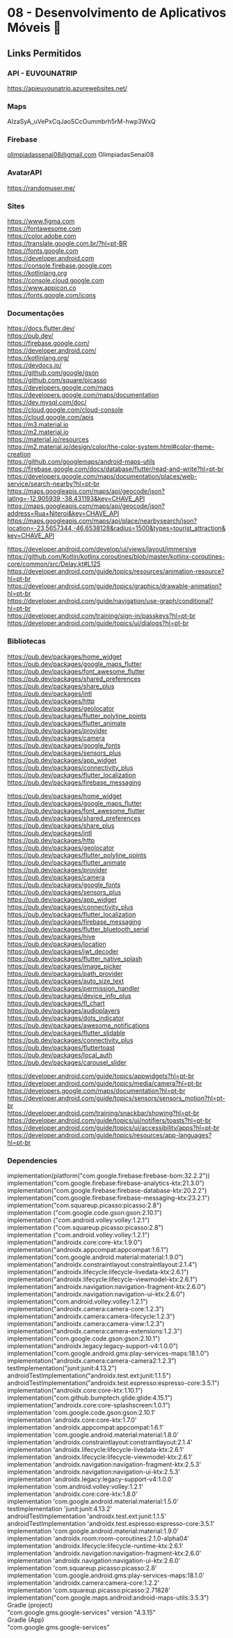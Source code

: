 # 08 - Desenvolvimento de Aplicativos Móveis 📱

## Links Permitidos
### API - EUVOUNATRIP
https://apieuvounatrip.azurewebsites.net/<br>

### Maps
AIzaSyA_uVePxCqJaoSCcOummbrh5rM-hwp3WxQ<br>

### Firebase
olimpiadassenai08@gmail.com
OlimpiadasSenai08

### AvatarAPI
https://randomuser.me/

### Sites
https://www.figma.com <br>
https://fontawesome.com <br>
https://color.adobe.com <br>
https://translate.google.com.br/?hl=pt-BR<br>
https://fonts.google.com<br>
https://developer.android.com<br>
https://console.firebase.google.com<br>
https://kotlinlang.org<br>
https://console.cloud.google.com<br>
https://www.appicon.co<br>
https://fonts.google.com/icons<br>

### Documentações
https://docs.flutter.dev/<br>
https://pub.dev/<br>
https://firebase.google.com/<br>
https://developer.android.com/<br>
https://kotlinlang.org/<br>
https://devdocs.io/<br>
https://github.com/google/gson<br>
https://github.com/square/picasso<br>
https://developers.google.com/maps<br>
https://developers.google.com/maps/documentation<br>
https://dev.mysql.com/doc/<br>
https://cloud.google.com/cloud-console<br>
https://cloud.google.com/apis<br>
https://m3.material.io<br>
https://m2.material.io<br>
https://material.io/resources<br>
https://m2.material.io/design/color/the-color-system.html#color-theme-creation<br>
https://github.com/googlemaps/android-maps-utils<br>
https://firebase.google.com/docs/database/flutter/read-and-write?hl=pt-br<br>
https://developers.google.com/maps/documentation/places/web-service/search-nearby?hl=pt-br<br>
https://maps.googleapis.com/maps/api/geocode/json?latlng=-12.905939,-38.431193&key=CHAVE_API<br>
https://maps.googleapis.com/maps/api/geocode/json?address=Rua+Niteroi&key=CHAVE_API<br>
https://maps.googleapis.com/maps/api/place/nearbysearch/json?location=-23.5657344,-46.6538128&radius=1500&types=tourist_attraction&key=CHAVE_API<br>

https://developer.android.com/develop/ui/views/layout/immersive<br>
https://github.com/Kotlin/kotlinx.coroutines/blob/master/kotlinx-coroutines-core/common/src/Delay.kt#L125<br>
https://developer.android.com/guide/topics/resources/animation-resource?hl=pt-br<br>
https://developer.android.com/guide/topics/graphics/drawable-animation?hl=pt-br<br>
https://developer.android.com/guide/navigation/use-graph/conditional?hl=pt-br<br>
https://developer.android.com/training/sign-in/passkeys?hl=pt-br<br>
https://developer.android.com/guide/topics/ui/dialogs?hl=pt-br<br>


### Bibliotecas
https://pub.dev/packages/home_widget<br>
https://pub.dev/packages/google_maps_flutter<br>
https://pub.dev/packages/font_awesome_flutter<br>
https://pub.dev/packages/shared_preferences<br>
https://pub.dev/packages/share_plus<br>
https://pub.dev/packages/intl<br>
https://pub.dev/packages/http<br>
https://pub.dev/packages/geolocator<br>
https://pub.dev/packages/flutter_polyline_points<br>
https://pub.dev/packages/flutter_animate<br>
https://pub.dev/packages/provider<br>
https://pub.dev/packages/camera<br>
https://pub.dev/packages/google_fonts<br>
https://pub.dev/packages/sensors_plus<br>
https://pub.dev/packages/app_widget<br>
https://pub.dev/packages/connectivity_plus<br>
https://pub.dev/packages/flutter_localization<br>
https://pub.dev/packages/firebase_messaging<br>

https://pub.dev/packages/home_widget<br>
https://pub.dev/packages/google_maps_flutter<br>
https://pub.dev/packages/font_awesome_flutter<br>
https://pub.dev/packages/shared_preferences<br>
https://pub.dev/packages/share_plus<br>
https://pub.dev/packages/intl<br>
https://pub.dev/packages/http<br>
https://pub.dev/packages/geolocator<br>
https://pub.dev/packages/flutter_polyline_points<br>
https://pub.dev/packages/flutter_animate<br>
https://pub.dev/packages/provider<br>
https://pub.dev/packages/camera<br>
https://pub.dev/packages/google_fonts<br>
https://pub.dev/packages/sensors_plus<br>
https://pub.dev/packages/app_widget<br>
https://pub.dev/packages/connectivity_plus<br>
https://pub.dev/packages/flutter_localization<br>
https://pub.dev/packages/firebase_messaging<br>
https://pub.dev/packages/flutter_bluetooth_serial<br>
https://pub.dev/packages/hive<br>
https://pub.dev/packages/location<br>
https://pub.dev/packages/jwt_decoder<br>
https://pub.dev/packages/flutter_native_splash<br>
https://pub.dev/packages/image_picker<br>
https://pub.dev/packages/path_provider<br>
https://pub.dev/packages/auto_size_text<br>
https://pub.dev/packages/permission_handler<br>
https://pub.dev/packages/device_info_plus<br>
https://pub.dev/packages/fl_chart<br>
https://pub.dev/packages/audioplayers<br>
https://pub.dev/packages/dots_indicator<br>
https://pub.dev/packages/awesome_notifications<br>
https://pub.dev/packages/flutter_slidable<br>
https://pub.dev/packages/connectivity_plus<br>
https://pub.dev/packages/fluttertoast<br>
https://pub.dev/packages/local_auth<br>
https://pub.dev/packages/carousel_slider<br>

https://developer.android.com/guide/topics/appwidgets?hl=pt-br<br>
https://developer.android.com/guide/topics/media/camera?hl=pt-br<br>
https://developers.google.com/maps/documentation?hl=pt-br<br>
https://developer.android.com/guide/topics/sensors/sensors_motion?hl=pt-br<br>
https://developer.android.com/training/snackbar/showing?hl=pt-br<br>
https://developer.android.com/guide/topics/ui/notifiers/toasts?hl=pt-br<br>
https://developer.android.com/guide/topics/ui/accessibility/apps?hl=pt-br<br>
https://developer.android.com/guide/topics/resources/app-languages?hl=pt-br<br>


### Dependencies
implementation(platform("com.google.firebase:firebase-bom:32.2.2"))<br>
implementation("com.google.firebase:firebase-analytics-ktx:21.3.0")<br>
implementation("com.google.firebase:firebase-database-ktx:20.2.2")<br>
implementation("com.google.firebase:firebase-messaging-ktx:23.2.1")<br>
implementation("com.squareup.picasso:picasso:2.8")<br>
implementation ("com.google.code.gson:gson:2.10.1")<br>
implementation ("com.android.volley:volley:1.2.1")<br>
implementation ("com.squareup.picasso:picasso:2.8")<br>
implementation ("com.android.volley:volley:1.2.1")<br>
implementation("androidx.core:core-ktx:1.9.0")<br>
implementation("androidx.appcompat:appcompat:1.6.1")<br>
implementation("com.google.android.material:material:1.9.0")<br>
implementation("androidx.constraintlayout:constraintlayout:2.1.4")<br>
implementation("androidx.lifecycle:lifecycle-livedata-ktx:2.6.1")<br>
implementation("androidx.lifecycle:lifecycle-viewmodel-ktx:2.6.1")<br>
implementation("androidx.navigation:navigation-fragment-ktx:2.6.0")<br>
implementation("androidx.navigation:navigation-ui-ktx:2.6.0")<br>
implementation("com.android.volley:volley:1.2.1")<br>
implementation("androidx.camera:camera-core:1.2.3")<br>
implementation("androidx.camera:camera-lifecycle:1.2.3")<br>
implementation("androidx.camera:camera-view:1.2.3")<br>
implementation("androidx.camera:camera-extensions:1.2.3")<br>
implementation("com.google.code.gson:gson:2.10.1")<br>
implementation("androidx.legacy:legacy-support-v4:1.0.0")<br>
implementation("com.google.android.gms:play-services-maps:18.1.0")<br>
implementation("androidx.camera:camera-camera2:1.2.3")<br>
testImplementation("junit:junit:4.13.2")<br>
androidTestImplementation("androidx.test.ext:junit:1.1.5")<br>
androidTestImplementation("androidx.test.espresso:espresso-core:3.5.1")<br>
implementation("androidx.core:core-ktx:1.10.1")<br>
implementation("com.github.bumptech.glide:glide:4.15.1")<br>
implementation("androidx.core:core-splashscreen:1.0.1")<br>
implementation 'com.google.code.gson:gson:2.10.1'<br>
implementation 'androidx.core:core-ktx:1.7.0'<br>
implementation 'androidx.appcompat:appcompat:1.6.1'<br>
implementation 'com.google.android.material:material:1.8.0'<br>
implementation 'androidx.constraintlayout:constraintlayout:2.1.4'<br>
implementation 'androidx.lifecycle:lifecycle-livedata-ktx:2.6.1'<br>
implementation 'androidx.lifecycle:lifecycle-viewmodel-ktx:2.6.1'<br>
implementation 'androidx.navigation:navigation-fragment-ktx:2.5.3'<br>
implementation 'androidx.navigation:navigation-ui-ktx:2.5.3'<br>
implementation 'androidx.legacy:legacy-support-v4:1.0.0'<br>
implementation 'com.android.volley:volley:1.2.1'<br>
implementation 'androidx.core:core-ktx:1.8.0'<br>
implementation 'com.google.android.material:material:1.5.0'<br>
testImplementation 'junit:junit:4.13.2'<br>
androidTestImplementation 'androidx.test.ext:junit:1.1.5'<br>
androidTestImplementation 'androidx.test.espresso:espresso-core:3.5.1'<br>
implementation 'com.google.android.material:material:1.9.0'<br>
implementation 'androidx.room:room-coroutines:2.1.0-alpha04'<br>
implementation 'androidx.lifecycle:lifecycle-runtime-ktx:2.6.1'<br>
implementation 'androidx.navigation:navigation-fragment-ktx:2.6.0'<br>
implementation 'androidx.navigation:navigation-ui-ktx:2.6.0'<br>
implementation 'com.squareup.picasso:picasso:2.8'<br>
implementation 'com.google.android.gms:play-services-maps:18.1.0'<br>
implementation 'androidx.camera:camera-core:1.2.2'<br>
implementation 'com.squareup.picasso:picasso:2.71828'<br>
implementation("com.google.maps.android:android-maps-utils:3.5.3")<br>
Gradle (project)<br>
"com.google.gms.google-services" version "4.3.15"<br>
Gradle (App)<br>
"com.google.gms.google-services"<br>


